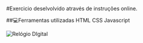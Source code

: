 #Exercicio deselvolvido através de instruções online.


##💻Ferramentas utilizadas
HTML
CSS
Javascript

![Relógio DIgital](https://uploaddeimagens.com.br/images/003/767/960/original/RD.gif?1647047929)
